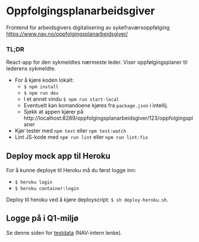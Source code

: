 # Oppfolgingsplanarbeidsgiver

Frontend for arbeidsgivers digitalisering av sykefraværsoppfølging https://www.nav.no/oppfolgingsplanarbeidsgiver/

### TL;DR

React-app for den sykmeldtes nærmeste leder. Viser oppfølgingsplaner til lederens sykmeldte.

* For å kjøre koden lokalt:
    - `$ npm install`
    - `$ npm run dev`
    - I et annet vindu `$ npm run start-local`
    - Eventuelt kan komandoene kjøres fra `package.json` i intellij.
    - Sjekk at appen kjører på http://localhost:8289/oppfolgingsplanarbeidsgiver/123/oppfolgingsplaner
* Kjør tester med `npm test` eller `npm test:watch`
* Lint JS-kode med `npm run lint` eller `npm run lint:fix`

## Deploy mock app til Heroku

For å kunne deploye til Heroku må du først logge inn: 
* `$ heroku login`
* `$ heroku container:login`

Deploy til heroku ved å kjøre deployscript: `$ sh deploy-heroku.sh`.

## Logge på i Q1-miljø
Se denne siden for [testdata](https://confluence.adeo.no/pages/viewpage.action?pageId=228580060) (NAV-intern lenke).

